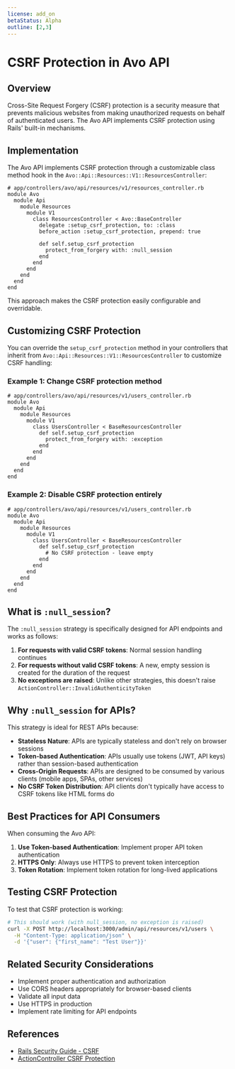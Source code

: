 ```yaml
---
license: add_on
betaStatus: Alpha
outline: [2,3]
---
```


# CSRF Protection in Avo API

## Overview

Cross-Site Request Forgery (CSRF) protection is a security measure that prevents malicious websites from making unauthorized requests on behalf of authenticated users. The Avo API implements CSRF protection using Rails' built-in mechanisms.

## Implementation

The Avo API implements CSRF protection through a customizable class method hook in the `Avo::Api::Resources::V1::ResourcesController`:

```ruby{10-12}
# app/controllers/avo/api/resources/v1/resources_controller.rb
module Avo
  module Api
    module Resources
      module V1
        class ResourcesController < Avo::BaseController
          delegate :setup_csrf_protection, to: :class
          before_action :setup_csrf_protection, prepend: true

          def self.setup_csrf_protection
            protect_from_forgery with: :null_session
          end
        end
      end
    end
  end
end
```

This approach makes the CSRF protection easily configurable and overridable.

## Customizing CSRF Protection

You can override the `setup_csrf_protection` method in your controllers that inherit from `Avo::Api::Resources::V1::ResourcesController` to customize CSRF handling:

### Example 1: Change CSRF protection method
```ruby{7-9}
# app/controllers/avo/api/resources/v1/users_controller.rb
module Avo
  module Api
    module Resources
      module V1
        class UsersController < BaseResourcesController
          def self.setup_csrf_protection
            protect_from_forgery with: :exception
          end
        end
      end
    end
  end
end
```

### Example 2: Disable CSRF protection entirely
```ruby{7-9}
# app/controllers/avo/api/resources/v1/users_controller.rb
module Avo
  module Api
    module Resources
      module V1
        class UsersController < BaseResourcesController
          def self.setup_csrf_protection
            # No CSRF protection - leave empty
          end
        end
      end
    end
  end
end
```

## What is `:null_session`?

The `:null_session` strategy is specifically designed for API endpoints and works as follows:

1. **For requests with valid CSRF tokens**: Normal session handling continues
2. **For requests without valid CSRF tokens**: A new, empty session is created for the duration of the request
3. **No exceptions are raised**: Unlike other strategies, this doesn't raise `ActionController::InvalidAuthenticityToken`

## Why `:null_session` for APIs?

This strategy is ideal for REST APIs because:

- **Stateless Nature**: APIs are typically stateless and don't rely on browser sessions
- **Token-based Authentication**: APIs usually use tokens (JWT, API keys) rather than session-based authentication
- **Cross-Origin Requests**: APIs are designed to be consumed by various clients (mobile apps, SPAs, other services)
- **No CSRF Token Distribution**: API clients don't typically have access to CSRF tokens like HTML forms do

## Best Practices for API Consumers

When consuming the Avo API:

1. **Use Token-based Authentication**: Implement proper API token authentication
2. **HTTPS Only**: Always use HTTPS to prevent token interception
3. **Token Rotation**: Implement token rotation for long-lived applications

## Testing CSRF Protection

To test that CSRF protection is working:

```bash
# This should work (with null_session, no exception is raised)
curl -X POST http://localhost:3000/admin/api/resources/v1/users \
  -H "Content-Type: application/json" \
  -d '{"user": {"first_name": "Test User"}}'
```

## Related Security Considerations

- Implement proper authentication and authorization
- Use CORS headers appropriately for browser-based clients
- Validate all input data
- Use HTTPS in production
- Implement rate limiting for API endpoints

## References

- [Rails Security Guide - CSRF](https://guides.rubyonrails.org/security.html#cross-site-request-forgery-csrf)
- [ActionController CSRF Protection](https://api.rubyonrails.org/classes/ActionController/RequestForgeryProtection.html)